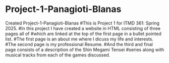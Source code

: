 # Project-1-Panagioti-Blanas
Created Project-1-Panagioti-Blanas
#This is Project 1 for ITMD 361: Spring 2025.
#In this project I have created a website in HTML consisting of three pages all of #which are linked at the top of the first page in a bullet pointed list.
#The first page is an about me where I dicuss my life and interests.
#The second page is my professional Resume.
#And the third and final page consists of a description of the Shin Megami Tensei #series along with musical tracks from each of the games discussed.
